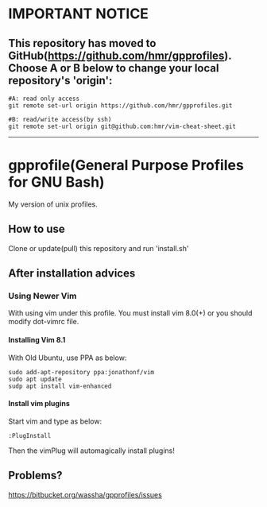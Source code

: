 # **IMPORTANT NOTICE**
This repository has moved to GitHub(https://github.com/hmr/gpprofiles).
Choose A or B below to change your local repository's 'origin':
---
```
#A: read only access
git remote set-url origin https://github.com/hmr/gpprofiles.git

#B: read/write access(by ssh)
git remote set-url origin git@github.com:hmr/vim-cheat-sheet.git
```
---

# gpprofile(General Purpose Profiles for GNU Bash)
My version of unix profiles.

## How to use
Clone or update(pull) this repository and run 'install.sh'

## After installation advices

### Using Newer Vim
With using vim under this profile. You must install vim 8.0(+) or you should modify dot-vimrc file.

#### Installing Vim 8.1
With Old Ubuntu, use PPA as below:
```
sudo add-apt-repository ppa:jonathonf/vim
sudo apt update
sudp apt install vim-enhanced
```
#### Install vim plugins
Start vim and type as below:
```
:PlugInstall
```
Then the vimPlug will automagically install plugins!

## Problems?
https://bitbucket.org/wassha/gpprofiles/issues
